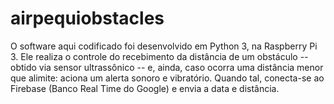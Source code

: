 # airpequiobstacles
O software aqui codificado foi desenvolvido em Python 3, na Raspberry Pi 3. Ele realiza o controle do recebimento da distância de um obstáculo -- obtido via sensor ultrassônico -- e, ainda, caso ocorra uma distância menor que alimite: aciona um alerta sonoro e vibratório. Quando tal, conecta-se ao Firebase (Banco Real Time do Google) e envia a data e distância.
